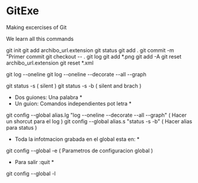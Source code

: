 # GitExe
Making excercises of Git 


We learn all this commands 

git init
git add archibo_url.extension
git status
git add .
git commit -m "Primer commit 
git checkout -- .
git log
git add *.png
git add -A
git reset archibo_url.extension
git reset *.xml

git log --oneline
git log --oneline --decorate --all --graph

git status -s ( silent )
git status -s -b ( silent and brach )

* Dos guiones: Una palabra *
* Un guion: Comandos independientes pot letra *


git config --global alias.lg "log --oneline --decorate --all --graph" ( Hacer un shorcut para el log )
git config --global alias.s "status -s -b" ( Hacer alias para status )

* Toda la infotmacion grabada en el global esta  en: *

git config --global -e ( Parametros de configuracion global )

* Para salir :quit *

git config --global -l
